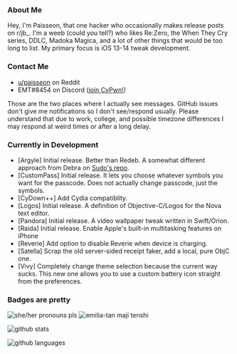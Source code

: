 ### About Me
Hey, I'm Paisseon, that one hacker who occasionally makes release posts on r/jb_. I'm a weeb (could you tell?) who likes Re:Zero, the When They Cry series, DDLC, Madoka Magica, and a lot of other things that would be too long to list. My primary focus is iOS 13-14 tweak development.

### Contact Me
- [u/paisseon](https://reddit.com/u/paisseon) on Reddit
- EMT#8454 on Discord ([join CyPwn!](https://discord.gg/cZ2gBRZvwW))

Those are the two places where I actually see messages. GitHub issues don't give me notifications so I don't see/respond usually. Please understand that due to work, college, and possible timezone differences I may respond at weird times or after a long delay.

### Currently in Development
- \[Argyle] Initial release. Better than Redeb. A somewhat different approach from Debra on [Sudo's repo](https://sudocat-dev.github.io/repo).
- \[CustomPass] Initial release. It lets you choose whatever symbols you want for the passcode. Does not actually change passcode, just the symbols.
- \[CyDown++] Add Cydia compatiblity.
- \[Logos] Initial release. A definition of Objective-C/Logos for the Nova text editor.
- \[Pandora] Initial release. A video wallpaper tweak written in Swift/Orion.
- \[Raida] Initial release. Enable Apple's built-in multitasking features on iPhone
- \[Reverie] Add option to disable Reverie when device is charging.
- \[Satella] Scrap the old server-sided receipt faker, add a local, pure ObjC one.
- \[Vivy] Completely change theme selection because the current way sucks. This new one allows you to use a custom battery icon straight from the preferences.

### Badges are pretty
![she/her pronouns pls](https://img.shields.io/badge/pronouns-she%2Fher-e91f63)
![emilia-tan maji tenshi](https://img.shields.io/badge/waifu-emilia-%234a00cc)

![github stats](https://github-readme-stats.vercel.app/api?username=paisseon&show_icons=true&count_private=true&theme=dark&hide_title=true)

![github languages](https://github-readme-stats.vercel.app/api/top-langs/?username=paisseon&theme=dark&layout=compact&hide_title=true)
